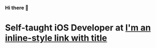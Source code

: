 ### Hi there 👋

# Self-taught iOS Developer at [I'm an inline-style link with title](https://www.google.com "Google's Homepage")
